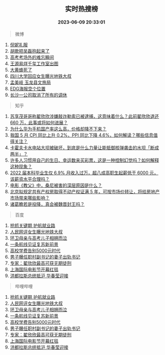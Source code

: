 <div align="center"><h2>实时热搜榜</h2><h4>2023-06-09 20:33:01</h4></div>

> 微博  

1. [倪妮礼服](https://s.weibo.com/weibo?q=%E5%80%AA%E5%A6%AE%E7%A4%BC%E6%9C%8D&t=31&band_rank=1&Refer=top)<br />
2. [胡歌把吴磊抱起来了](https://s.weibo.com/weibo?q=%23%E8%83%A1%E6%AD%8C%E6%8A%8A%E5%90%B4%E7%A3%8A%E6%8A%B1%E8%B5%B7%E6%9D%A5%E4%BA%86%23&t=31&band_rank=2&Refer=top)<br />
3. [高考考场外的难忘瞬间](https://s.weibo.com/weibo?q=%23%E9%AB%98%E8%80%83%E8%80%83%E5%9C%BA%E5%A4%96%E7%9A%84%E9%9A%BE%E5%BF%98%E7%9E%AC%E9%97%B4%23&t=31&band_rank=3&Refer=top)<br />
4. [王源易烊千玺工作室出图](https://s.weibo.com/weibo?q=%23%E7%8E%8B%E6%BA%90%E6%98%93%E7%83%8A%E5%8D%83%E7%8E%BA%E5%B7%A5%E4%BD%9C%E5%AE%A4%E5%87%BA%E5%9B%BE%23&t=31&band_rank=4&Refer=top)<br />
5. [大黄蜂死了](https://s.weibo.com/weibo?q=%23%E5%A4%A7%E9%BB%84%E8%9C%82%E6%AD%BB%E4%BA%86%23&t=31&band_rank=5&Refer=top)<br />
6. [四川大学回应女生曝光地铁大叔](https://s.weibo.com/weibo?q=%23%E5%9B%9B%E5%B7%9D%E5%A4%A7%E5%AD%A6%E5%9B%9E%E5%BA%94%E5%A5%B3%E7%94%9F%E6%9B%9D%E5%85%89%E5%9C%B0%E9%93%81%E5%A4%A7%E5%8F%94%23&t=31&band_rank=6&Refer=top)<br />
7. [孟美岐 玉龙县文旅局](https://s.weibo.com/weibo?q=%E5%AD%9F%E7%BE%8E%E5%B2%90%20%E7%8E%89%E9%BE%99%E5%8E%BF%E6%96%87%E6%97%85%E5%B1%80&t=31&band_rank=7&Refer=top)<br />
8. [EDG海报空个位置](https://s.weibo.com/weibo?q=EDG%E6%B5%B7%E6%8A%A5%E7%A9%BA%E4%B8%AA%E4%BD%8D%E7%BD%AE&t=31&band_rank=8&Refer=top)<br />
9. [长沙一公司取消了所有的调休](https://s.weibo.com/weibo?q=%23%E9%95%BF%E6%B2%99%E4%B8%80%E5%85%AC%E5%8F%B8%E5%8F%96%E6%B6%88%E4%BA%86%E6%89%80%E6%9C%89%E7%9A%84%E8%B0%83%E4%BC%91%23&t=31&band_rank=9&Refer=top)<br />

> 知乎  

1. [苏享茂哥哥称翟欣欣涉嫌敲诈勒索已被逮捕，这意味着什么？此前翟欣欣退还 660 万，此事或将如何进展？](https://www.zhihu.com/question/605647767)<br />
2. [为什么华为手机国产率这么高，价格却降不下来？](https://www.zhihu.com/question/604699463)<br />
3. [我国 5 月 CPI 同比上升 0.2%，PPI 同比下降 4.6%，如何解读？哪些信息值得关注？](https://www.zhihu.com/question/605623897)<br />
4. [卡霍夫卡水电站大坝被破坏，到底是什么力量让能抵御核弹袭击的水坝「断成两半」？](https://www.zhihu.com/question/605615861)<br />
5. [许多人习惯用自己的生日、幸运数来买彩票，这是一种控制幻觉吗？如何解释这种现象？](https://www.zhihu.com/theater/10911)<br />
6. [2022 届本科毕业生仅 6.9% 月收入过万，超八成高职生起薪低于 6000 元，该薪资水平合理吗？](https://www.zhihu.com/question/605658808)<br />
7. [电影《教父》中，桑尼被害的深层原因是什么？](https://www.zhihu.com/question/600381053)<br />
8. [北京拟规定共有产权房取得不动产权证满 5 年，可按市场价转让，将给房地产市场带来哪些影响？](https://www.zhihu.com/question/605670192)<br />
9. [诸葛瞻若是投降，真会被魏晋封王吗？](https://www.zhihu.com/question/601007965)<br />

> 百度  

1. [抢抓关键期 护航就业路](https://www.baidu.com/s?wd=%E6%8A%A2%E6%8A%93%E5%85%B3%E9%94%AE%E6%9C%9F+%E6%8A%A4%E8%88%AA%E5%B0%B1%E4%B8%9A%E8%B7%AF&sa=fyb_news&rsv_dl=fyb_news)<br />
2. [人民网评女生曝光地铁大叔](https://www.baidu.com/s?wd=%E4%BA%BA%E6%B0%91%E7%BD%91%E8%AF%84%E5%A5%B3%E7%94%9F%E6%9B%9D%E5%85%89%E5%9C%B0%E9%93%81%E5%A4%A7%E5%8F%94&sa=fyb_news&rsv_dl=fyb_news)<br />
3. [环卫母亲与高考儿子相拥而泣](https://www.baidu.com/s?wd=%E7%8E%AF%E5%8D%AB%E6%AF%8D%E4%BA%B2%E4%B8%8E%E9%AB%98%E8%80%83%E5%84%BF%E5%AD%90%E7%9B%B8%E6%8B%A5%E8%80%8C%E6%B3%A3&sa=fyb_news&rsv_dl=fyb_news)<br />
4. [一条航线见证复苏新前景](https://www.baidu.com/s?wd=%E4%B8%80%E6%9D%A1%E8%88%AA%E7%BA%BF%E8%A7%81%E8%AF%81%E5%A4%8D%E8%8B%8F%E6%96%B0%E5%89%8D%E6%99%AF&sa=fyb_news&rsv_dl=fyb_news)<br />
5. [高校学费告别5000元时代](https://www.baidu.com/s?wd=%E9%AB%98%E6%A0%A1%E5%AD%A6%E8%B4%B9%E5%91%8A%E5%88%AB5000%E5%85%83%E6%97%B6%E4%BB%A3&sa=fyb_news&rsv_dl=fyb_news)<br />
6. [男子曝任职村副书记的妻子出轨书记](https://www.baidu.com/s?wd=%E7%94%B7%E5%AD%90%E6%9B%9D%E4%BB%BB%E8%81%8C%E6%9D%91%E5%89%AF%E4%B9%A6%E8%AE%B0%E7%9A%84%E5%A6%BB%E5%AD%90%E5%87%BA%E8%BD%A8%E4%B9%A6%E8%AE%B0&sa=fyb_news&rsv_dl=fyb_news)<br />
7. [专家：翟欣欣最高可获无期徒刑](https://www.baidu.com/s?wd=%E4%B8%93%E5%AE%B6%EF%BC%9A%E7%BF%9F%E6%AC%A3%E6%AC%A3%E6%9C%80%E9%AB%98%E5%8F%AF%E8%8E%B7%E6%97%A0%E6%9C%9F%E5%BE%92%E5%88%91&sa=fyb_news&rsv_dl=fyb_news)<br />
8. [上海国际电影节开幕红毯](https://www.baidu.com/s?wd=%E4%B8%8A%E6%B5%B7%E5%9B%BD%E9%99%85%E7%94%B5%E5%BD%B1%E8%8A%82%E5%BC%80%E5%B9%95%E7%BA%A2%E6%AF%AF&sa=fyb_news&rsv_dl=fyb_news)<br />
9. [洪都拉斯总统抵沪 华春莹迎接](https://www.baidu.com/s?wd=%E6%B4%AA%E9%83%BD%E6%8B%89%E6%96%AF%E6%80%BB%E7%BB%9F%E6%8A%B5%E6%B2%AA+%E5%8D%8E%E6%98%A5%E8%8E%B9%E8%BF%8E%E6%8E%A5&sa=fyb_news&rsv_dl=fyb_news)<br />

> 哔哩哔哩  

1. [抢抓关键期 护航就业路](https://www.baidu.com/s?wd=%E6%8A%A2%E6%8A%93%E5%85%B3%E9%94%AE%E6%9C%9F+%E6%8A%A4%E8%88%AA%E5%B0%B1%E4%B8%9A%E8%B7%AF&sa=fyb_news&rsv_dl=fyb_news)<br />
2. [人民网评女生曝光地铁大叔](https://www.baidu.com/s?wd=%E4%BA%BA%E6%B0%91%E7%BD%91%E8%AF%84%E5%A5%B3%E7%94%9F%E6%9B%9D%E5%85%89%E5%9C%B0%E9%93%81%E5%A4%A7%E5%8F%94&sa=fyb_news&rsv_dl=fyb_news)<br />
3. [环卫母亲与高考儿子相拥而泣](https://www.baidu.com/s?wd=%E7%8E%AF%E5%8D%AB%E6%AF%8D%E4%BA%B2%E4%B8%8E%E9%AB%98%E8%80%83%E5%84%BF%E5%AD%90%E7%9B%B8%E6%8B%A5%E8%80%8C%E6%B3%A3&sa=fyb_news&rsv_dl=fyb_news)<br />
4. [一条航线见证复苏新前景](https://www.baidu.com/s?wd=%E4%B8%80%E6%9D%A1%E8%88%AA%E7%BA%BF%E8%A7%81%E8%AF%81%E5%A4%8D%E8%8B%8F%E6%96%B0%E5%89%8D%E6%99%AF&sa=fyb_news&rsv_dl=fyb_news)<br />
5. [高校学费告别5000元时代](https://www.baidu.com/s?wd=%E9%AB%98%E6%A0%A1%E5%AD%A6%E8%B4%B9%E5%91%8A%E5%88%AB5000%E5%85%83%E6%97%B6%E4%BB%A3&sa=fyb_news&rsv_dl=fyb_news)<br />
6. [男子曝任职村副书记的妻子出轨书记](https://www.baidu.com/s?wd=%E7%94%B7%E5%AD%90%E6%9B%9D%E4%BB%BB%E8%81%8C%E6%9D%91%E5%89%AF%E4%B9%A6%E8%AE%B0%E7%9A%84%E5%A6%BB%E5%AD%90%E5%87%BA%E8%BD%A8%E4%B9%A6%E8%AE%B0&sa=fyb_news&rsv_dl=fyb_news)<br />
7. [专家：翟欣欣最高可获无期徒刑](https://www.baidu.com/s?wd=%E4%B8%93%E5%AE%B6%EF%BC%9A%E7%BF%9F%E6%AC%A3%E6%AC%A3%E6%9C%80%E9%AB%98%E5%8F%AF%E8%8E%B7%E6%97%A0%E6%9C%9F%E5%BE%92%E5%88%91&sa=fyb_news&rsv_dl=fyb_news)<br />
8. [上海国际电影节开幕红毯](https://www.baidu.com/s?wd=%E4%B8%8A%E6%B5%B7%E5%9B%BD%E9%99%85%E7%94%B5%E5%BD%B1%E8%8A%82%E5%BC%80%E5%B9%95%E7%BA%A2%E6%AF%AF&sa=fyb_news&rsv_dl=fyb_news)<br />
9. [洪都拉斯总统抵沪 华春莹迎接](https://www.baidu.com/s?wd=%E6%B4%AA%E9%83%BD%E6%8B%89%E6%96%AF%E6%80%BB%E7%BB%9F%E6%8A%B5%E6%B2%AA+%E5%8D%8E%E6%98%A5%E8%8E%B9%E8%BF%8E%E6%8E%A5&sa=fyb_news&rsv_dl=fyb_news)<br />
